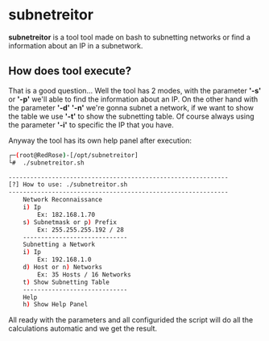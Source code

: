 # subnetreitor
**subnetreitor** is a tool tool made on bash to subnetting networks or find a information about an IP in a subnetwork.

## How does tool execute?
That is a good question... Well the tool has 2 modes, with the parameter **'-s'** or **'-p'** we'll able to find the information about an IP. On the other hand with the parameter **'-d'** **'-n'** we're gonna subnet a network, if we want to show the table we use **'-t'** to show the subnetting table. Of course always using the parameter **'-i'** to specific the IP that you have.

Anyway the tool has its own help panel after execution:
```bash
┌─(root@RedRose)-[/opt/subnetreitor]
└#  ./subnetreitor.sh

-------------------------------------------------------------
[?] How to use: ./subnetreitor.sh
-------------------------------------------------------------
	Network Reconnaissance
	i) Ip
		Ex: 182.168.1.70
	s) Subnetmask or p) Prefix
		Ex: 255.255.255.192 / 28
	-----------------------------
	Subnetting a Network
	i) Ip
		Ex: 192.168.1.0
	d) Host or n) Networks
		Ex: 35 Hosts / 16 Networks
	t) Show Subnetting Table
	-----------------------------
	Help
	h) Show Help Panel
```
All ready with the parameters and all configurided the script will do all the calculations automatic and we get the result.
